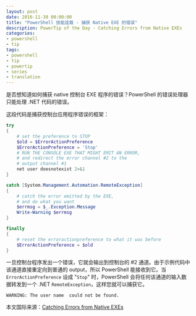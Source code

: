 ```yaml
---
layout: post
date: 2016-11-30 00:00:00
title: "PowerShell 技能连载 - 捕获 Native EXE 的错误"
description: PowerTip of the Day - Catching Errors from Native EXEs
categories:
- powershell
- tip
tags:
- powershell
- tip
- powertip
- series
- translation
---
```

是否想知道如何捕获 native 控制台 EXE 程序的错误？PowerShell 的错误处理器只能处理 .NET 代码的错误。

这段代码是捕获控制台应用程序错误的框架：

```powershell
try
{
    # set the preference to STOP
    $old = $ErrorActionPreference
    $ErrorActionPreference = 'Stop'
    # RUN THE CONSOLE EXE THAT MIGHT EMIT AN ERROR,
    # and redirect the error channel #2 to the
    # output channel #1
    net user doesnotexist 2>&1
}

catch [System.Management.Automation.RemoteException]
{
    # catch the error emitted by the EXE,
    # and do what you want
    $errmsg = $_.Exception.Message
    Write-Warning $errmsg
}

finally
{
    # reset the erroractionpreference to what it was before
    $ErrorActionPreference = $old
}
```

一旦控制台程序发出一个错误，它就会输出到控制台的 \#2 通道。由于示例代码中该通道直接重定向到普通的 output，所以 PowerShell 能接收到它。当 `ErrorActionPreference` 设成 "`Stop`" 时，PowerShell 会将任何该通道的输入数据转发到一个 .NET `RemoteException`，这样您就可以捕获它。

```
WARNING: The user name  could not be found.
```
<!--more-->
本文国际来源：[Catching Errors from Native EXEs](http://community.idera.com/powershell/powertips/b/tips/posts/catching-errors-from-native-exes)
